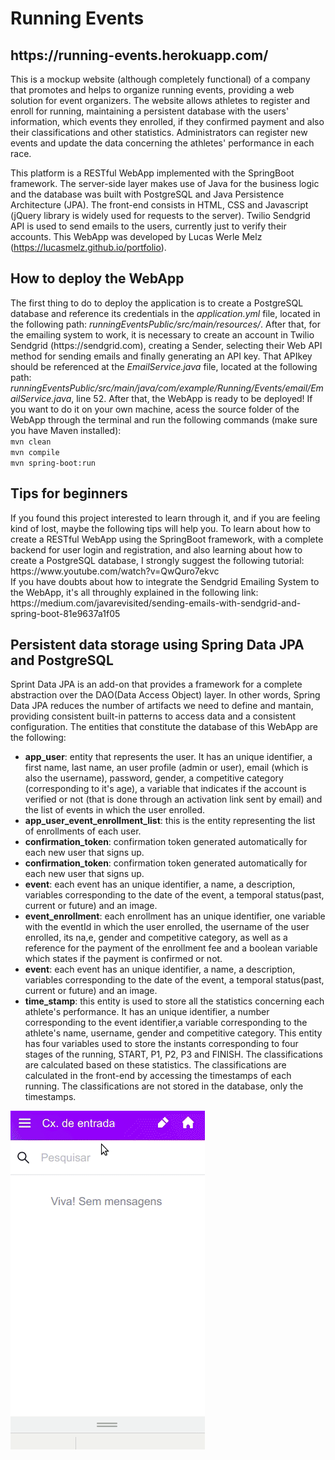<h1>Running Events</h1>
<h2>https://running-events.herokuapp.com/</h2>
<p>This is a mockup website (although completely functional) of a company that promotes and helps to organize running events, providing a web solution for event organizers. The website allows athletes to register and enroll for running, maintaining a persistent database with the users' information, which events they enrolled, if they confirmed payment and also their classifications and other statistics. Administrators can register new events and update the data concerning the athletes' performance in each race.

This platform is a RESTful WebApp implemented with the SpringBoot framework. The server-side layer makes use of Java for the business logic and the database was built with PostgreSQL and Java Persistence Architecture (JPA). The front-end consists in HTML, CSS and Javascript (jQuery library is widely used for requests to the server). Twilio Sendgrid API is used to send emails to the users, currently just to verify their accounts. This WebApp was developed by Lucas Werle Melz (https://lucasmelz.github.io/portfolio).</p>

<h2>How to deploy the WebApp</h2>
<p>The first thing to do to deploy the application is to create a PostgreSQL database and reference its credentials in the <i>application.yml</i> file, located in the following path: <i>runningEventsPublic/src/main/resources/</i>. After that, for the emailing system to work, it is necessary to create an account in Twilio Sendgrid (https://sendgrid.com), creating a Sender, selecting their Web API method for sending emails and finally generating an API key. That APIkey should be referenced at the <i>EmailService.java</i> file, located at the following path: <i>runningEventsPublic/src/main/java/com/example/Running/Events/email/EmailService.java</i>, line 52. After that, the WebApp is ready to be deployed! If you want to do it on your own machine, acess the source folder of the WebApp through the terminal and run the following commands (make sure you have Maven installed):<br>
  <code>mvn clean</code><br>
  <code>mvn compile</code><br>
  <code>mvn spring-boot:run</code><br>
</p>

<h2>Tips for beginners</h2>
<p>If you found this project interested to learn through it, and if you are feeling kind of lost, maybe the following tips will help you. To learn about how to create a RESTful WebApp using the SpringBoot framework, with a complete backend for user login and registration, and also learning about how to create a PostgreSQL database, I strongly suggest the following tutorial:<br>
https://www.youtube.com/watch?v=QwQuro7ekvc <br>
If you have doubts about how to integrate the Sendgrid Emailing System to the WebApp, it's all throughly explained in the following link:<br>
https://medium.com/javarevisited/sending-emails-with-sendgrid-and-spring-boot-81e9637a1f05
</p>

<h2>Persistent data storage using Spring Data JPA and PostgreSQL</h2>
<p>
  Sprint Data JPA is an add-on that provides a framework for a complete abstraction over the DAO(Data Access Object) layer.
  In other words, Spring Data JPA reduces the number of artifacts we need to define and mantain, providing consistent built-in
  patterns to access data and a consistent configuration. The entities that constitute the database of this WebApp are the following:
  <ul> 
    <li><b>app_user</b>: entity that represents the user. It has an unique identifier, a first name, last name, an user profile (admin or user),
    email (which is also the username), password, gender, a competitive category (corresponding to it's age), a variable that indicates if the
    account is verified or not (that is done through an activation link sent by email) and the list of events in which the user enrolled.</li>
    <li><b>app_user_event_enrollment_list</b>: this is the entity representing the list of enrollments of each user. </li>
    <li><b>confirmation_token</b>: confirmation token generated automatically for each new user that signs up. </li>
    <li><b>confirmation_token</b>: confirmation token generated automatically for each new user that signs up. </li>
    <li><b>event</b>: each event has an unique identifier, a name, a description, variables corresponding to the date of the event, a temporal
      status(past, current or future) and an image. </li>
    <li><b>event_enrollment</b>: each enrollment has an unique identifier, one variable with the eventId in which the user enrolled, the username
    of the user enrolled, its na,e, gender and competitive category, as well as a reference for the payment of the enrollment fee and a boolean
    variable which states if the payment is confirmed or not.</li>
    <li><b>event</b>: each event has an unique identifier, a name, a description, variables corresponding to the date of the event, a temporal
      status(past, current or future) and an image. </li>
    <li><b>time_stamp</b>: this entity is used to store all the statistics concerning each athlete's performance. It has an unique identifier, 
      a number corresponding to the event identifier,a variable corresponding to the athlete's name, username, gender and competitive category. This             entity has four variables used to store the instants corresponding to four stages of the running, START, P1, P2, P3 and FINISH. The classifications       are calculated based on these statistics. The classifications are calculated in the front-end by accessing the timestamps of each running. The
    classifications are not stored in the database, only the timestamps.</li>
</ul>

 </p>



<img src="readMeImages/registeringUser_enrolling.gif">
